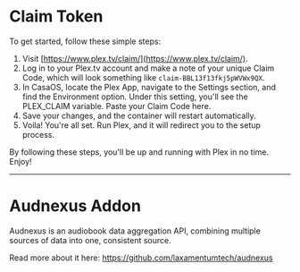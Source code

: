# Claim Token

To get started, follow these simple steps:

1. Visit [https://www.plex.tv/claim/](https://www.plex.tv/claim/).
2. Log in to your Plex.tv account and make a note of your unique Claim Code, which will look something like `claim-BBL13f13fkj5pWVWx9QX`.
3. In CasaOS, locate the Plex App, navigate to the Settings section, and find the Environment option. Under this setting, you'll see the PLEX_CLAIM variable. Paste your Claim Code here.
4. Save your changes, and the container will restart automatically.
5. Voila! You're all set. Run Plex, and it will redirect you to the setup process.

By following these steps, you'll be up and running with Plex in no time. Enjoy!

---

# Audnexus Addon

Audnexus is an audiobook data aggregation API, combining multiple sources of data into one, consistent source.

Read more about it here: https://github.com/laxamentumtech/audnexus
